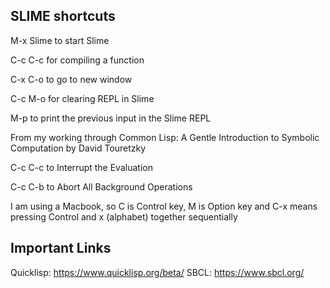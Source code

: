 ## SLIME shortcuts

M-x Slime to start Slime

C-c C-c for compiling a function

C-x C-o to go to new window

C-c M-o for clearing REPL in Slime

M-p to print the previous input in the Slime REPL

From my working through Common Lisp: A Gentle Introduction to Symbolic Computation by David Touretzky

C-c C-c to Interrupt the Evaluation

C-c C-b to Abort All Background Operations

I am using a Macbook, so C is Control key, M is Option key and C-x means pressing Control and x (alphabet) together sequentially


## Important Links

Quicklisp: https://www.quicklisp.org/beta/
SBCL: https://www.sbcl.org/

